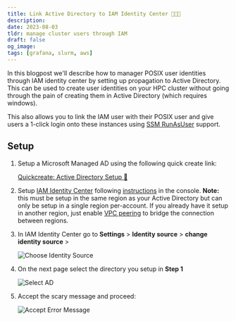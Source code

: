 ```yaml
---
title: Link Active Directory to IAM Identity Center 👨‍👨‍👦
description:
date: 2023-08-03
tldr: manage cluster users through IAM
draft: false
og_image: 
tags: [grafana, slurm, aws]
---
```


In this blogpost we'll describe how to manager POSIX user identities through IAM identity center by setting up propagation to Active Directory. This can be used to create user identities on your HPC cluster without going through the pain of creating them in Active Directory (which requires windows). 

This also allows you to link the IAM user with their POSIX user and give users a 1-click login onto these instances using [SSM RunAsUser](https://docs.aws.amazon.com/systems-manager/latest/userguide/session-preferences-run-as.html) support.

## Setup

1. Setup a Microsoft Managed AD using the following quick create link:

    [Quickcreate: Active Directory Setup 🚀](https://us-east-1.console.aws.amazon.com/cloudformation/home?region=us-east-1#/stacks/create/review?stackName=pcluster-ad&templateURL=https://aws-hpc-workshops.s3.amazonaws.com/ad-integration.yaml)

2. Setup [IAM Identity Center](https://console.aws.amazon.com/singlesignon/home?) following [instructions](https://docs.aws.amazon.com/singlesignon/latest/userguide/get-started-enable-identity-center.html?icmpid=docs_sso_console) in the console. **Note:** this must be setup in the same region as your Active Directory but can only be setup in a single region per-account. If you already have it setup in another region, just enable [VPC peering](https://docs.aws.amazon.com/vpc/latest/peering/what-is-vpc-peering.html) to bridge the connection between regions.

2. In IAM Identity Center go to **Settings** > **Identity source** > **change identity source** > 

    ![Choose Identity Source](/img/link-iam-to-ad/choose-identity-source.png)

3. On the next page select the directory you setup in **Step 1**

    ![Select AD](/img/link-iam-to-ad/select-ad.png)

4. Accept the scary message and proceed:

    ![Accept Error Message](/img/link-iam-to-ad/accept.png)